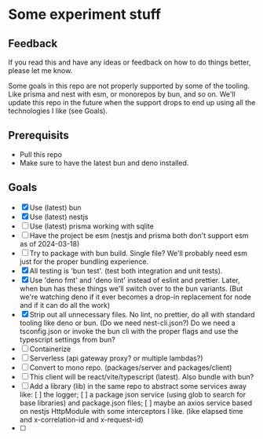 # Some experiment stuff

## Feedback
If you read this and have any ideas or feedback on how to do things better, please let me know.

Some goals in this repo are not properly supported by some of the tooling. Like prisma and nest with esm, or monorepos by bun, and so on. We'll update this repo in the future when the support drops to end up using all the technologies I like (see Goals).

## Prerequisits
- Pull this repo
- Make sure to have the latest bun and deno installed.

## Goals
- [x] Use (latest) bun
- [x] Use (latest) nestjs
- [ ] Use (latest) prisma working with sqlite
- [ ] Have the project be esm (nestjs and prisma both don't support esm as of 2024-03-18)
- [ ] Try to package with bun build. Single file? We'll probably need esm just for the proper bundling experience.
- [x] All testing is 'bun test'. (test both integration and unit tests).
- [x] Use 'deno fmt' and 'deno lint' instead of eslint and prettier. Later, when bun has these things we'll switch over to the bun variants. (But we're watching deno if it ever becomes a drop-in replacement for node and if it can do all the work)
- [x] Strip out all unnecessary files. No lint, no prettier, do all with standard tooling like deno or bun. (Do we need nest-cli.json?) Do we need a tsconfig.json or invoke the bun cli with the proper flags and use the typescript settings from bun?
- [ ] Containerize
- [ ] Serverless (api gateway proxy? or multiple lambdas?)
- [ ] Convert to mono repo. (packages/server and packages/client)
- [ ] This client will be react/vite/typescript (latest). Also bundle with bun?
- [ ] Add a library (lib) in the same repo to abstract some services away like:
      [ ] the logger;
      [ ] a package json service (using glob to search for base libraries) and package.json files;
      [ ] maybe an axios service based on nestjs HttpModule with some interceptors I like. (like elapsed time and x-correlation-id and x-request-id)
- [ ]